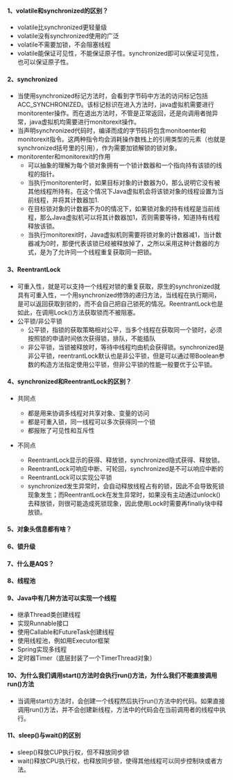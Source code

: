 #### 1、volatile和synchronized的区别？

* volatile比synchronized更轻量级
* volatile没有synchronized使用的广泛
* volatile不需要加锁，不会阻塞线程
* volatile能保证可见性，不能保证原子性。synchronized即可以保证可见性，也可以保证原子性。

#### 2、synchronized

* 当使用synchronized标记方法时，会看到字节码中方法的访问标记包括ACC_SYNCHRONIZED。该标记标识在进入方法时，java虚拟机需要进行monitorenter操作。而在退出方法时，不管是正常返回，还是向调用者抛异常，java虚拟机均需要进行monitorexit操作。
* 当声明synchronized代码时，编译而成的字节码将包含monitoenter和monitorexit指令。这两种指令均会消耗操作数栈上的引用类型的元素（也就是synchronized括号里的引用），作为需要加锁解锁的锁对象。
* monitorenter和monitorexit的作用
  * 可以抽象的理解为每个锁对象拥有一个锁计数器和一个指向持有该锁的线程的指针。
  * 当执行monitorenter时，如果目标对象的计数器为0，那么说明它没有被其他线程所持有。在这个情况下Java虚拟机会将该锁对象的线程设置为当前线程，并将其计数器加1.
  * 在目标锁对象的计数器不为0的情况下，如果锁对象的持有线程是当前线程，那么Java虚拟机可以将其计数器加1，否则需要等待，知道持有线程释放该锁。
  * 当执行monitorexit时，Java虚拟机则需要将锁对象的计数器减1，当计数器减为0时，那便代表该锁已经被释放掉了，之所以采用这种计数器的方式，是为了允许同一个线程重复获取同一把锁。

#### 3、ReentrantLock

* 可重入性，就是可以支持一个线程对锁的重复获取，原生的synchronized就具有可重入性，一个用synchronized修饰的递归方法，当线程在执行期间，是可以返回获取到锁的，而不会自己把自己锁死的情况。ReentrantLock也是如此，在调用Lock()方法获取锁而不被阻塞。
* 公平锁/非公平锁
  * 公平锁，指锁的获取策略相对公平，当多个线程在获取同一个锁时，必须按照锁的申请时间依次获得锁，排队，不能插队
  * 非公平锁，当锁被释放时，等待中线程均由机会获得锁。synchronized是非公平锁，reentrantLock默认也是非公平锁，但是可以通过带Boolean参数的构造方法指定使用公平锁，但非公平锁的性能一般要优于公平锁。

#### 4、synchronized和ReentrantLock的区别？

* 共同点
  * 都是用来协调多线程对共享对象、变量的访问
  * 都是可重入锁，同一线程可以多次获得同一个锁
  * 都报账了可见性和互斥性

* 不同点
  * ReentrantLock显示的获得、释放锁，synchronized隐式获得、释放锁。
  * ReentrantLock可响应中断、可轮回，synchronized是不可以响应中断的
  * ReentrantLock可以实现公平锁
  * synchronized发生异常时，会自动释放线程占有的锁，因此不会导致死锁现象发生；而ReentrantLock在发生异常时，如果没有主动通过unlock()去释放锁，则很可能造成死锁现象，因此使用Lock时需要再finally块中释放锁。

#### 5、对象头信息都有啥？



#### 6、锁升级



#### 7、什么是AQS？



#### 8、线程池



#### 9、Java中有几种方法可以实现一个线程

* 继承Thread类创建线程
* 实现Runnable接口
* 使用Callable和FutureTask创建线程
* 使用线程池，例如用Executor框架
* Spring实现多线程
* 定时器Timer（底层封装了一个TimerThread对象）

#### 10、为什么我们调用start()方法时会执行run()方法，为什么我们不能直接调用run()方法

* 当调用start()方法时，会创建一个线程然后执行run()方法中的代码。如果直接调用run()方法，并不会创建新线程，方法中的代码会在当前调用者的线程中执行。

#### 11、sleep()与wait()的区别

* sleep()释放CUP执行权，但不释放同步锁
* wait()释放CPU执行权，也释放同步锁，使得其他线程可以同步控制块或者方法。